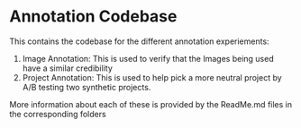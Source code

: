 # Annotation Codebase

This contains the codebase for the different annotation experiements:

1. Image Annotation: This is used to verify that the Images being used have a similar credibility
2. Project Annotation: This is used to help pick a more neutral project by A/B testing two synthetic projects.

More information about each of these is provided by the ReadMe.md files in the corresponding folders
